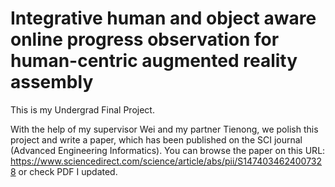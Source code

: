 # Integrative human and object aware online progress observation for human-centric augmented reality assembly

This is my Undergrad Final Project. 

With the help of my supervisor Wei and my partner Tienong, we polish this project and write a paper, which has been published on the SCI journal (Advanced Engineering Informatics).
You can browse the paper on this URL: https://www.sciencedirect.com/science/article/abs/pii/S1474034624007328 
or check PDF I updated.

